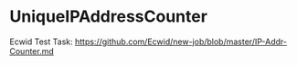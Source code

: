 # UniqueIPAddressCounter
Ecwid Test Task:
https://github.com/Ecwid/new-job/blob/master/IP-Addr-Counter.md
